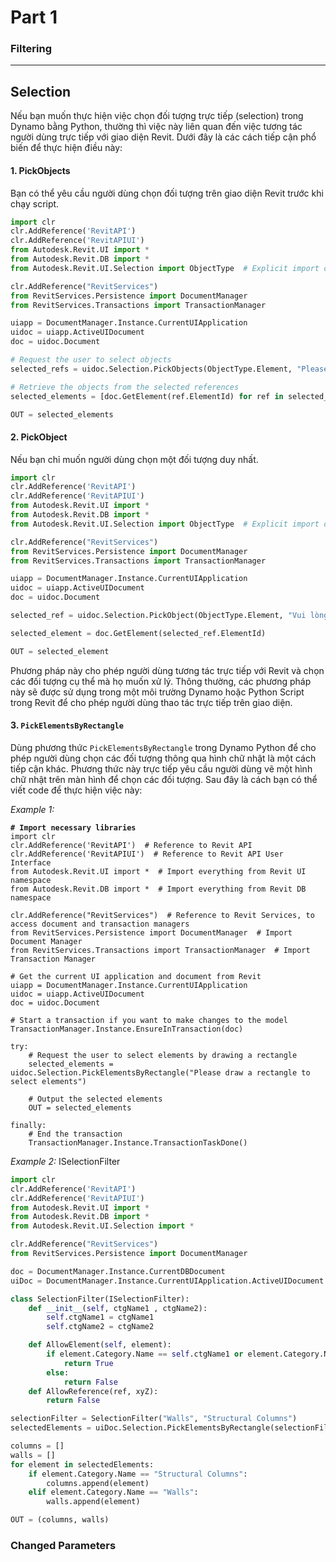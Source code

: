 # Part 1

### Filtering

***

## Selection

Nếu bạn muốn thực hiện việc chọn đối tượng trực tiếp (selection) trong Dynamo bằng Python, thường thì việc này liên quan đến việc tương tác người dùng trực tiếp với giao diện Revit. Dưới đây là các cách tiếp cận phổ biến để thực hiện điều này:

#### 1. PickObjects

Bạn có thể yêu cầu người dùng chọn đối tượng trên giao diện Revit trước khi chạy script.

```python
import clr
clr.AddReference('RevitAPI')
clr.AddReference('RevitAPIUI')
from Autodesk.Revit.UI import *
from Autodesk.Revit.DB import *
from Autodesk.Revit.UI.Selection import ObjectType  # Explicit import of ObjectType

clr.AddReference("RevitServices")
from RevitServices.Persistence import DocumentManager
from RevitServices.Transactions import TransactionManager

uiapp = DocumentManager.Instance.CurrentUIApplication
uidoc = uiapp.ActiveUIDocument
doc = uidoc.Document

# Request the user to select objects
selected_refs = uidoc.Selection.PickObjects(ObjectType.Element, "Please select objects")

# Retrieve the objects from the selected references
selected_elements = [doc.GetElement(ref.ElementId) for ref in selected_refs]

OUT = selected_elements
```

#### 2. PickObject

Nếu bạn chỉ muốn người dùng chọn một đối tượng duy nhất.

```python
import clr
clr.AddReference('RevitAPI')
clr.AddReference('RevitAPIUI')
from Autodesk.Revit.UI import *
from Autodesk.Revit.DB import *
from Autodesk.Revit.UI.Selection import ObjectType  # Explicit import of ObjectType

clr.AddReference("RevitServices")
from RevitServices.Persistence import DocumentManager
from RevitServices.Transactions import TransactionManager

uiapp = DocumentManager.Instance.CurrentUIApplication
uidoc = uiapp.ActiveUIDocument
doc = uidoc.Document

selected_ref = uidoc.Selection.PickObject(ObjectType.Element, "Vui lòng chọn một đối tượng")

selected_element = doc.GetElement(selected_ref.ElementId)

OUT = selected_element
```

Phương pháp này cho phép người dùng tương tác trực tiếp với Revit và chọn các đối tượng cụ thể mà họ muốn xử lý. Thông thường, các phương pháp này sẽ được sử dụng trong một môi trường Dynamo hoặc Python Script trong Revit để cho phép người dùng thao tác trực tiếp trên giao diện.

#### 3. `PickElementsByRectangle`

Dùng phương thức `PickElementsByRectangle` trong Dynamo Python để cho phép người dùng chọn các đối tượng thông qua hình chữ nhật là một cách tiếp cận khác. Phương thức này trực tiếp yêu cầu người dùng vẽ một hình chữ nhật trên màn hình để chọn các đối tượng. Sau đây là cách bạn có thể viết code để thực hiện việc này:

_Example 1:_

<pre class="language-python"><code class="lang-python"><strong># Import necessary libraries
</strong>import clr
clr.AddReference('RevitAPI')  # Reference to Revit API
clr.AddReference('RevitAPIUI')  # Reference to Revit API User Interface
from Autodesk.Revit.UI import *  # Import everything from Revit UI namespace
from Autodesk.Revit.DB import *  # Import everything from Revit DB namespace

clr.AddReference("RevitServices")  # Reference to Revit Services, to access document and transaction managers
from RevitServices.Persistence import DocumentManager  # Import Document Manager
from RevitServices.Transactions import TransactionManager  # Import Transaction Manager

# Get the current UI application and document from Revit
uiapp = DocumentManager.Instance.CurrentUIApplication
uidoc = uiapp.ActiveUIDocument
doc = uidoc.Document

# Start a transaction if you want to make changes to the model
TransactionManager.Instance.EnsureInTransaction(doc)

try:
    # Request the user to select elements by drawing a rectangle
    selected_elements = uidoc.Selection.PickElementsByRectangle("Please draw a rectangle to select elements")
    
    # Output the selected elements
    OUT = selected_elements

finally:
    # End the transaction
    TransactionManager.Instance.TransactionTaskDone()
</code></pre>

_Example 2:_ ISelectionFilter

```python
import clr
clr.AddReference('RevitAPI')
clr.AddReference('RevitAPIUI')
from Autodesk.Revit.UI import *
from Autodesk.Revit.DB import *
from Autodesk.Revit.UI.Selection import *

clr.AddReference("RevitServices")
from RevitServices.Persistence import DocumentManager

doc = DocumentManager.Instance.CurrentDBDocument
uiDoc = DocumentManager.Instance.CurrentUIApplication.ActiveUIDocument

class SelectionFilter(ISelectionFilter):
	def __init__(self, ctgName1 , ctgName2):
		self.ctgName1 = ctgName1
		self.ctgName2 = ctgName2

	def AllowElement(self, element):
		if element.Category.Name == self.ctgName1 or element.Category.Name == self.ctgName2:
			return True
		else:
			return False
	def AllowReference(ref, xyZ):
		return False

selectionFilter = SelectionFilter("Walls", "Structural Columns")
selectedElements = uiDoc.Selection.PickElementsByRectangle(selectionFilter, "Select elements")

columns = []
walls = []
for element in selectedElements:
    if element.Category.Name == "Structural Columns":
        columns.append(element)
    elif element.Category.Name == "Walls":
        walls.append(element)

OUT = (columns, walls)
```

### Changed Parameters
